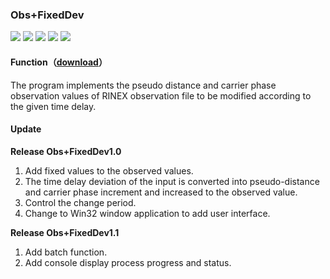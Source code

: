 ### Obs+FixedDev

![](https://img.shields.io/badge/build-passing-brightgreen.svg)
![](https://img.shields.io/badge/platform-VisualStudio-orange.svg)
![](https://img.shields.io/badge/language-c++-yellow.svg)
![](https://img.shields.io/badge/author-Jason%20Ding-blue.svg) ![](https://img.shields.io/badge/license-MIT-ff69b4.svg)

#### Function（[download](https://github.com/Sardingfish/Obs_FixedDev/releases)）

 The program implements the pseudo distance and carrier phase observation values of RINEX observation file to be modified according to the given time delay.

#### Update

**Release Obs+FixedDev1.0** 

1. Add fixed values to the observed values.
2. The time delay deviation of the input is converted into pseudo-distance and carrier phase increment and increased to the observed value.
3. Control the change period.
4. Change to Win32 window application to add user interface.

**Release Obs+FixedDev1.1** 

1. Add batch function.
2. Add console display process progress and status.